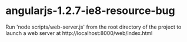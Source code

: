 angularjs-1.2.7-ie8-resource-bug
================================
Run 'node scripts/web-server.js' from the root directory of the project to launch a web server at http://localhost:8000/web/index.html
